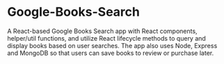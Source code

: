 # Google-Books-Search
A React-based Google Books Search app with React components, helper/util functions, and utilize React lifecycle methods to query and display books based on user searches. The app also uses Node, Express and MongoDB so that users can save books to review or purchase later.
